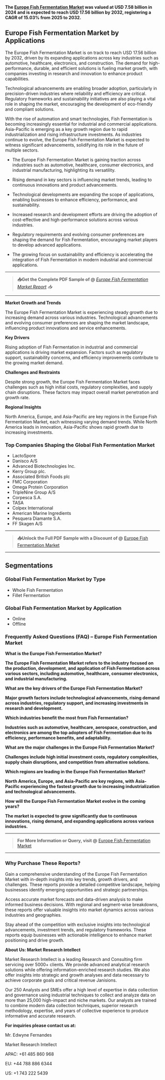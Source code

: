 <p><strong>The <a href="https://www.marketresearchintellect.com/download-sample/?rid=1049203&amp;utm_source=Pulse-April-Europe&amp;utm_medium=852">Europe Fish Fermentation Market</a> was valued at USD 7.58 billion in 2024 and is expected to reach USD 17.56 billion by 2032, registering a CAGR of 15.03% from 2025 to 2032.</strong></p><h2>Europe Fish Fermentation Market by Applications&nbsp;</h2><p><p>The Europe Fish Fermentation Market is on track to reach USD 17.56 billion by 2032, driven by its expanding applications across key industries such as automotive, healthcare, electronics, and construction. The demand for high-performance, durable, and efficient solutions is fueling market growth, with companies investing in research and innovation to enhance product capabilities.</p><p>Technological advancements are enabling broader adoption, particularly in precision-driven industries where reliability and efficiency are critical. Regulatory frameworks and sustainability initiatives are also playing a vital role in shaping the market, encouraging the development of eco-friendly and compliant solutions.</p><p>With the rise of automation and smart technologies, Fish Fermentation is becoming increasingly essential for industrial and commercial applications. Asia-Pacific is emerging as a key growth region due to rapid industrialization and rising infrastructure investments. As industries continue to evolve, the Europe Fish Fermentation Market is expected to witness significant advancements, solidifying its role in the future of multiple sectors.</p></p><ul><li><p>The Europe Fish Fermentation Market is gaining traction across industries such as automotive, healthcare, consumer electronics, and industrial manufacturing, highlighting its versatility.</p></li><li><p>Rising demand in key sectors is influencing market trends, leading to continuous innovations and product advancements.</p></li><li><p>Technological developments are expanding the scope of applications, enabling businesses to enhance efficiency, performance, and sustainability.</p></li><li><p>Increased research and development efforts are driving the adoption of cost-effective and high-performance solutions across various industries.</p></li><li><p>Regulatory requirements and evolving consumer preferences are shaping the demand for Fish Fermentation, encouraging market players to develop advanced applications.</p></li><li><p>The growing focus on sustainability and efficiency is accelerating the integration of Fish Fermentation in modern industrial and commercial applications.</p></li></ul><hr /><blockquote><p><strong><span class="font-[700]">📥Get the Complete PDF Sample of @ </span></strong><em><span class="font-[700]"><a href="https://www.marketresearchintellect.com/download-sample/?rid=1049203&amp;utm_source=Pulse-April-Europe&amp;utm_medium=852" target="_blank" data-tracking-control-name="article-ssr-frontend-pulse_little-text-block" data-tracking-will-navigate="" data-test-link="">Europe Fish Fermentation Market Report</a>&nbsp;📥</span></em></p></blockquote><hr /><p class="" data-start="77" data-end="360"><strong data-start="77" data-end="105">Market Growth and Trends</strong></p><p class="" data-start="77" data-end="360">The Europe Fish Fermentation Market is experiencing steady growth due to increasing demand across various industries. Technological advancements and evolving consumer preferences are shaping the market landscape, influencing product innovations and service enhancements.</p><p class="" data-start="362" data-end="606"><strong data-start="362" data-end="377">Key Drivers</strong></p><p class="" data-start="362" data-end="606">Rising adoption of Fish Fermentation in industrial and commercial applications is driving market expansion. Factors such as regulatory support, sustainability concerns, and efficiency improvements contribute to the growing market demand.</p><p class="" data-start="608" data-end="849"><strong data-start="608" data-end="637">Challenges and Restraints</strong></p><p class="" data-start="608" data-end="849">Despite strong growth, the Europe Fish Fermentation Market faces challenges such as high initial costs, regulatory complexities, and supply chain disruptions. These factors may impact overall market penetration and growth rate.</p><p class="" data-start="851" data-end="1095"><strong data-start="851" data-end="872">Regional Insights</strong></p><p class="" data-start="851" data-end="1095">North America, Europe, and Asia-Pacific are key regions in the Europe Fish Fermentation Market, each witnessing varying demand trends. While North America leads in innovation, Asia-Pacific shows rapid growth due to increasing investments.</p><p><h3>Top Companies Shaping the Global Fish Fermentation Market </h3><ul><li>LactoSpore</li><li>Danisco A/S</li><li>Advanced Biotechnologies Inc.</li><li>Kerry Group plc.</li><li>Associated British Foods plc</li><li>FMC Corporation</li><li>Omega Protein Corporation</li><li>TripleNine Group A/S</li><li>Corpesca S.A.</li><li>TASA</li><li>Colpex International</li><li>American Marine Ingredients</li><li>Pesquera Diamante S.A.</li><li>FF Skagen A/S</li></ul></p><hr /><blockquote><p><strong>📥Unlock the Full PDF Sample with a Discount of @</strong> <a href="https://www.marketresearchintellect.com/ask-for-discount/?rid=1049203&amp;utm_source=Pulse-April-Europe&amp;utm_medium=852">Europe Fish Fermentation Market</a></p></blockquote><hr /><p><h2>Segmentations</h2><h3>Global Fish Fermentation Market by Type</h3><ul><li>Whole Fish Fermentation</li><li>Fillet Fermentation</li></ul><h3>Global Fish Fermentation Market by Application</h3><ul><li>Online</li><li>Offline</li></ul></p><h3><strong>Frequently Asked Questions (FAQ) &ndash; Europe Fish Fermentation Market</strong></h3><p><strong>What is the Europe Fish Fermentation Market?</strong></p><p><strong>The Europe Fish Fermentation Market refers to the industry focused on the production, development, and application of Fish Fermentation across various sectors, including automotive, healthcare, consumer electronics, and industrial manufacturing.</strong></p><p><strong>What are the key drivers of the Europe Fish Fermentation Market?</strong></p><p><strong>Major growth factors include technological advancements, rising demand across industries, regulatory support, and increasing investments in research and development.</strong></p><p><strong>Which industries benefit the most from Fish Fermentation?</strong></p><p><strong>Industries such as automotive, healthcare, aerospace, construction, and electronics are among the top adopters of Fish Fermentation due to its efficiency, performance benefits, and adaptability.</strong></p><p><strong>What are the major challenges in the Europe Fish Fermentation Market?</strong></p><p><strong>Challenges include high initial investment costs, regulatory complexities, supply chain disruptions, and competition from alternative solutions.</strong></p><p><strong>Which regions are leading in the Europe Fish Fermentation Market?</strong></p><p><strong>North America, Europe, and Asia-Pacific are key regions, with Asia-Pacific experiencing the fastest growth due to increasing industrialization and technological advancements.</strong></p><p><strong>How will the Europe Fish Fermentation Market evolve in the coming years?</strong></p><p><strong>The market is expected to grow significantly due to continuous innovations, rising demand, and expanding applications across various industries.</strong></p><hr /><blockquote><p><span class="font-[700]"><strong>For More Information or Query, visit&nbsp;@</strong>&nbsp;</span><span class="font-[700]"><a href="https://www.marketresearchintellect.com/product/fish-fermentation-market/?utm_source=Linkedin&utm_medium=852" target="_blank" data-tracking-control-name="article-ssr-frontend-pulse_little-text-block" data-tracking-will-navigate="" data-test-link="">Europe Fish Fermentation Market</a></span></p></blockquote><hr /><h3><strong data-start="0" data-end="31">Why Purchase These Reports?</strong></h3><p class="" data-start="35" data-end="297">Gain a comprehensive understanding of the Europe Fish Fermentation Market with in-depth insights into key trends, growth drivers, and challenges. These reports provide a detailed competitive landscape, helping businesses identify emerging opportunities and strategic partnerships.</p><p class="" data-start="299" data-end="540">Access accurate market forecasts and data-driven analysis to make informed business decisions. With regional and segment-wise breakdowns, these reports offer valuable insights into market dynamics across various industries and geographies.</p><p class="" data-start="542" data-end="784">Stay ahead of the competition with exclusive insights into technological advancements, investment trends, and regulatory frameworks. These reports equip businesses with actionable intelligence to enhance market positioning and drive growth.</p><p><strong><span class="font-[700]">About Us: Market Research Intellect</span></strong></p><p><span class="">Market Research Intellect is a leading Research and Consulting firm servicing over 5000+ clients. We provide advanced analytical research solutions while offering information-enriched research studies.&nbsp;</span>We also offer insights into strategic and growth analyses and data necessary to achieve corporate goals and critical revenue Janisions.</p><p><span class="">Our 250 Analysts and SMEs offer a high level of expertise in data collection and governance using industrial techniques to collect and analyze data on more than 25,000 high-impact and niche markets. Our analysts are trained to combine modern data collection techniques, superior research methodology, expertise, and years of collective experience to produce informative and accurate research.</span></p><p><strong>For inquiries please contact us at:</strong></p><p>Mr. Edwyne Fernandes</p><p>Market Research Intellect</p><p>APAC: +61 485 860 968</p><p>EU: +44 788 886 6344</p><p>US: +1 743 222 5439</p>